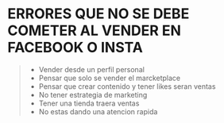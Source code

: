 
# ERRORES QUE NO SE DEBE COMETER AL VENDER EN FACEBOOK O INSTA

> - Vender desde un perfil personal
> - Pensar que solo se vender el marcketplace
> - Pensar que crear contenido y tener likes seran ventas
> - No tener estrategia de marketing
> - Tener una tienda traera ventas
> - No estas dando una atencion rapida

